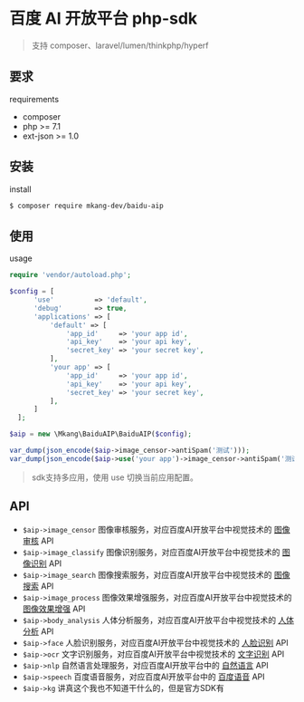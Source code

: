 # 百度 AI 开放平台 php-sdk
> 支持 composer、laravel/lumen/thinkphp/hyperf

## 要求
requirements
* composer
* php >= 7.1
* ext-json >= 1.0

## 安装
install
```bash
$ composer require mkang-dev/baidu-aip
```

## 使用
usage

```php
require 'vendor/autoload.php';

$config = [
      'use'          => 'default',
      'debug'        => true,
      'applications' => [
          'default' => [
              'app_id'     => 'your app id',
              'api_key'    => 'your api key',
              'secret_key' => 'your secret key',
          ],
          'your app' => [
              'app_id'     => 'your app id',
              'api_key'    => 'your api key',
              'secret_key' => 'your secret key',
          ],
      ]
  ];

$aip = new \Mkang\BaiduAIP\BaiduAIP($config);

var_dump(json_encode($aip->image_censor->antiSpam('测试')));
var_dump(json_encode($aip->use('your app')->image_censor->antiSpam('测试')));
```
> sdk支持多应用，使用 use 切换当前应用配置。

## API
* `$aip->image_censor` 图像审核服务，对应百度AI开放平台中视觉技术的 [图像审核](http://ai.baidu.com/docs#/ImageCensoring-PHP-SDK/top) API
* `$aip->image_classify` 图像识别服务，对应百度AI开放平台中视觉技术的 [图像识别](http://ai.baidu.com/docs#/ImageClassify-PHP-SDK/top) API
* `$aip->image_search` 图像搜索服务，对应百度AI开放平台中视觉技术的 [图像搜索](http://ai.baidu.com/docs#/ImageSearch-PHP-SDK/top) API
* `$aip->image_process` 图像效果增强服务，对应百度AI开放平台中视觉技术的 [图像效果增强](https://cloud.baidu.com/doc/IMAGEPROCESS/s/nk3bcloer) API
* `$aip->body_analysis` 人体分析服务，对应百度AI开放平台中视觉技术的 [人体分析](http://ai.baidu.com/docs#/BodyAnalysis-PHP-SDK/top) API
* `$aip->face` 人脸识别服务，对应百度AI开放平台中视觉技术的 [人脸识别](http://ai.baidu.com/docs#/Face-Detect-V3/top) API
* `$aip->ocr` 文字识别服务，对应百度AI开放平台中视觉技术的 [文字识别](http://ai.baidu.com/docs#/OCR-PHP-SDK/top) API
* `$aip->nlp` 自然语言处理服务，对应百度AI开放平台中的 [自然语言](http://ai.baidu.com/docs#/NLP-PHP-SDK/top) API
* `$aip->speech` 百度语音服务，对应百度AI开放平台中的 [百度语音](http://ai.baidu.com/docs#/ASR-Online-PHP-SDK/top) API
* `$aip->kg` 讲真这个我也不知道干什么的，但是官方SDK有


